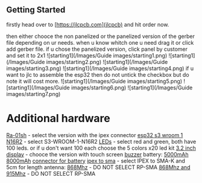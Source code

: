 ## Getting Started

firstly head over to [https://jlcpcb.com](jlcpcb) and hit order now.

then either chooce the non panelized or the panelized version of the gerber file depending on ur needs.
when u know whitch one u need drag it or click add gerber file.
if u chose the panelized version, click panel by customer and set it to 2x1
![starting1](/Images/Guide images/starting1.png)
![starting1](/Images/Guide images/starting2.png)
![starting1](/Images/Guide images/starting3.png)
![starting1](/Images/Guide images/starting4.png)
if u want to jlc to assemble the esp32 then do not untick the checkbox but do note it will cost more.
![starting1](/Images/Guide images/starting5.png)
![starting1](/Images/Guide images/starting6.png)
![starting1](/Images/Guide images/starting7.png)

# Additional hardware

[Ra-01sh](https://vi.aliexpress.com/item/1005002561194884.html) - select the version with the ipex connector
[esp32 s3 wroom 1 N16R2](https://vi.aliexpress.com/item/1005005230800143.html) - select S3-WROOM-1-N16R2
[LEDs](https://vi.aliexpress.com/item/1005006205983912.html) - select red and green, both have 100 leds. or if u don't want 100 each choose the 5 colors x20 led kit
[3.2 inch display](https://vi.aliexpress.com/item/1005006258575617.html) - chooce the version with touch screen
[buzzer](https://vi.aliexpress.com/item/1005006260328559.html)
battery:
[5000mAh](https://vi.aliexpress.com/item/1005005216499731.html)
[8000mAh](https://vi.aliexpress.com/item/1005004423785699.html)
[connector for battery](https://vi.aliexpress.com/item/1005006623049916.html)
[ipex to sma](https://vi.aliexpress.com/item/4000848776660.html) - select IPEX to SMA-K and 5cm for length
antenna:
[868Mhz](https://vi.aliexpress.com/item/32972870968.html) - DO NOT SELECT RP-SMA
[868Mhz and 915Mhz](https://vi.aliexpress.com/item/1005004607615001.html) - DO NOT SELECT RP-SMA
